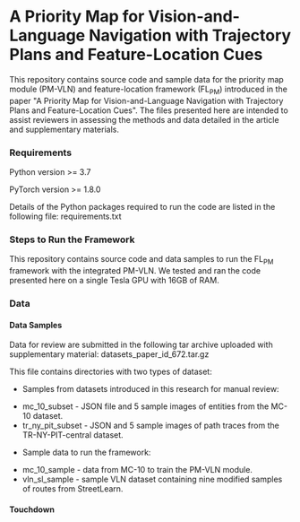 # A Priority Map for Vision-and-Language Navigation with Trajectory Plans and Feature-Location Cues

This repository contains source code and sample data for the priority map module (PM-VLN) and feature-location framework (FL<sub>PM</sub>) introduced in the paper "A Priority Map for Vision-and-Language Navigation with Trajectory Plans and Feature-Location Cues". The files presented here are intended to assist reviewers in assessing the methods and data detailed in the article and supplementary materials.


### Requirements
Python version >= 3.7

PyTorch version >= 1.8.0

Details of the Python packages required to run the code are listed in the following file:
requirements.txt

### Steps to Run the Framework
This repository contains source code and data samples to run the FL<sub>PM</sub> framework with the integrated PM-VLN. We tested and ran the code presented here on a single Tesla GPU with 16GB of RAM.


### Data
#### Data Samples
Data for review are submitted in the following tar archive uploaded with supplementary material: datasets_paper_id_672.tar.gz

This file contains directories with two types of dataset: 

* Samples from datasets introduced in this research for manual review:
 - mc_10_subset - JSON file and 5 sample images of entities from the MC-10 dataset.
 - tr_ny_pit_subset - JSON and 5 sample images of path traces from the TR-NY-PIT-central dataset.
* Sample data to run the framework:
 - mc_10_sample - data from MC-10 to train the PM-VLN module.
 - vln_sl_sample - sample VLN dataset containing nine modified samples of routes from StreetLearn. 

#### Touchdown
